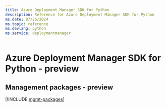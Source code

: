 ```yaml
---
title: Azure Deployment Manager SDK for Python
description: Reference for Azure Deployment Manager SDK for Python
ms.date: 07/26/2024
ms.topic: reference
ms.devlang: python
ms.service: deploymentmanager
---
```

# Azure Deployment Manager SDK for Python - preview

## Management packages - preview
[!INCLUDE [mgmt-packages](deployment-manager-mgmt-index.md)]